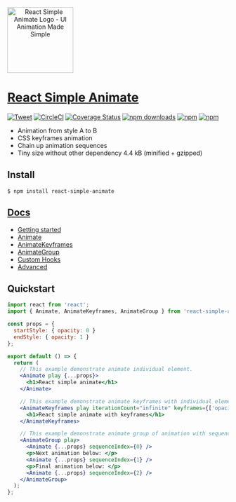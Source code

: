<div  style="height: 150px; border-radius: 20px; width: 150px;" align="center"><a href="https://react-simple-animate.now.sh"><img src="https://raw.githubusercontent.com/bluebill1049/react-simple-animate/master/example/logo.png" alt="React Simple Animate Logo - UI Animation Made Simple" width="150px" height="150px" /></a></div>

# [React Simple Animate](https://react-simple-animate.now.sh) 
[![Tweet](https://img.shields.io/twitter/url/http/shields.io.svg?style=social)](https://twitter.com/intent/tweet?text=React+UI+animation+made+simple&url=https://react-simple-animate.now.sh/) [![CircleCI](https://circleci.com/gh/bluebill1049/react-simple-animate.svg?style=svg)](https://circleci.com/gh/bluebill1049/react-simple-animate) [![Coverage Status](https://coveralls.io/repos/github/bluebill1049/react-simple-animate/badge.svg?branch=master)](https://coveralls.io/github/bluebill1049/react-simple-animate?branch=master) [![npm downloads](https://img.shields.io/npm/dm/react-simple-animate.svg?style=flat-square)](https://www.npmjs.com/package/react-simple-animate) [![npm](https://img.shields.io/npm/dt/react-simple-animate.svg?style=flat-square)](https://www.npmjs.com/package/react-simple-animate) [![npm](https://img.shields.io/npm/l/react-simple-animate.svg?style=flat-square)](https://www.npmjs.com/package/react-simple-animate)

- Animation from style A to B
- CSS keyframes animation
- Chain up animation sequences
- Tiny size without other dependency 4.4 kB (minified + gzipped)

## Install

    $ npm install react-simple-animate

## [Docs](https://react-simple-animate.now.sh/)

- [Getting started](https://react-simple-animate.now.sh/basics)
- [Animate](https://react-simple-animate.now.sh/animate)
- [AnimateKeyframes](https://react-simple-animate.now.sh/animate-keyframes)
- [AnimateGroup](https://react-simple-animate.now.sh/animate-group)
- [Custom Hooks](https://react-simple-animate.now.sh/hooks)
- [Advanced](https://react-simple-animate.now.sh/advanced)

## Quickstart

```jsx
import react from 'react';
import { Animate, AnimateKeyframes, AnimateGroup } from 'react-simple-animate';

const props = {
  startStyle: { opacity: 0 }
  endStyle: { opacity: 1 }
};

export default () => {
  return (
    // This example demonstrate animate individual element.
    <Animate play {...props}>
      <h1>React simple animate</h1>
    </Animate>

    // This example demonstrate animate keyframes with individual element.
    <AnimateKeyframes play iterationCount="infinite" keyframes={['opacity: 0', 'opacity: 1']}>
      <h1>React simple animate with keyframes</h1>
    </AnimateKeyframes>

    // This example demonstrate animate group of animation with sequenceIndex.
    <AnimateGroup play>
      <Animate {...props} sequenceIndex={0} />
      <p>Next animation below: </p>
      <Animate {...props} sequenceIndex={1} />
      <p>Final animation below: </p>
      <Animate {...props} sequenceIndex={2} />
    </AnimateGroup>
  );
};
```
